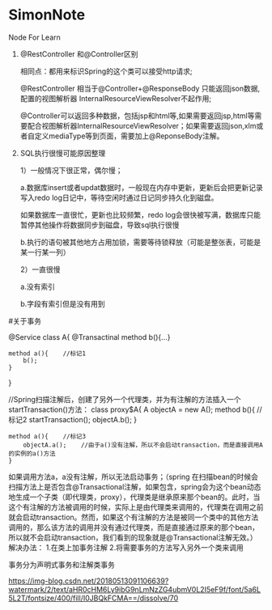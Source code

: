 # SimonNote
Node For Learn

1. @RestController 和@Controller区别

   相同点：都用来标识Spring的这个类可以接受http请求;
   
   @RestController 相当于@Controller+@ResponseBody 只能返回json数据,配置的视图解析器 InternalResourceViewResolver不起作用;
   
   
   @Controller可以返回多种数据，包括jsp和html等,如果需要返回jsp,html等需要配合视图解析器InternalResourceViewResolver；如果需要返回json,xlm或者自定义mediaType等到页面，需要加上@ReponseBody注解。

2. SQL执行很慢可能原因整理

   1）一般情况下很正常，偶尔慢；
   
      a.数据库insert或者updat数据时，一般现在内存中更新，更新后会把更新记录写入redo log日记中，等待空闲时通过日记同步持久化到磁盘。
      
      如果数据库一直很忙，更新也比较频繁，redo log会很快被写满，数据库只能暂停其他操作将数据同步到磁盘，导致sql执行很慢
      
      b.执行的语句被其他地方占用加锁，需要等待锁释放（可能是整张表，可能是某一行某一列）
      
   2）一直很慢
   
      a.没有索引
      
      b.字段有索引但是没有用到
      
  #关于事务
   
      
@Service
class A{
    @Transactinal
    method b(){...}
    
    method a(){    //标记1
        b();
    }
}
 
//Spring扫描注解后，创建了另外一个代理类，并为有注解的方法插入一个startTransaction()方法：
class proxy$A{
    A objectA = new A();
    method b(){    //标记2
        startTransaction();
        objectA.b();
    }
 
    method a(){    //标记3
        objectA.a();    //由于a()没有注解，所以不会启动transaction，而是直接调用A的实例的a()方法
    }

如果调用方法a，a没有注解，所以无法启动事务；（spring 在扫描bean的时候会扫描方法上是否包含@Transactional注解，如果包含，spring会为这个bean动态地生成一个子类（即代理类，proxy），代理类是继承原来那个bean的。此时，当这个有注解的方法被调用的时候，实际上是由代理类来调用的，代理类在调用之前就会启动transaction。然而，如果这个有注解的方法是被同一个类中的其他方法调用的，那么该方法的调用并没有通过代理类，而是直接通过原来的那个bean，所以就不会启动transaction，我们看到的现象就是@Transactional注解无效。）
解决办法：
1.在类上加事务注解
2.将需要事务的方法写入另外一个类来调用

事务分为声明式事务和注解类事务 

https://img-blog.csdn.net/20180513091106639?watermark/2/text/aHR0cHM6Ly9ibG9nLmNzZG4ubmV0L2I5eF9f/font/5a6L5L2T/fontsize/400/fill/I0JBQkFCMA==/dissolve/70
